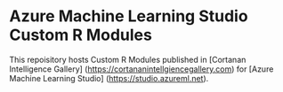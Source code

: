 # Azure Machine Learning Studio Custom R Modules

This repoisitory hosts Custom R Modules published in [Cortanan Intelligence Gallery] (https://cortananintellgiencegallery.com) for [Azure Machine Learning Studio] (https://studio.azureml.net).
